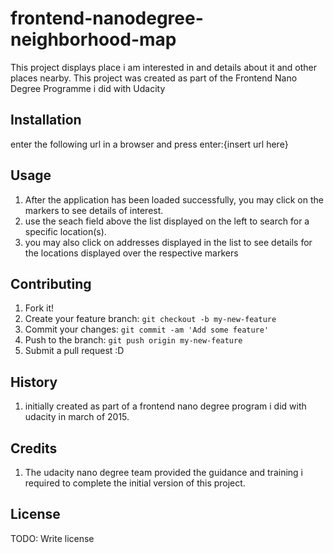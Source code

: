 # frontend-nanodegree-neighborhood-map
This project displays place i am interested in and details about it and other places nearby.
This project was created as part of the Frontend Nano Degree Programme i did with Udacity

## Installation
enter the following url in a browser and press enter:{insert url here}


## Usage
1. After the application has been loaded successfully, you may click on the markers to see details of interest.
2. use the seach field above the list displayed on the left to search for a specific location(s).
3. you may also click on addresses displayed in the list to see details for the locations displayed over the respective markers

## Contributing

1. Fork it!
2. Create your feature branch: `git checkout -b my-new-feature`
3. Commit your changes: `git commit -am 'Add some feature'`
4. Push to the branch: `git push origin my-new-feature`
5. Submit a pull request :D

## History

1. initially created as part of a frontend nano degree program i did with udacity in march of 2015.

## Credits

1. The udacity nano degree team provided the guidance and training i required to complete the initial version of this project.

## License

TODO: Write license